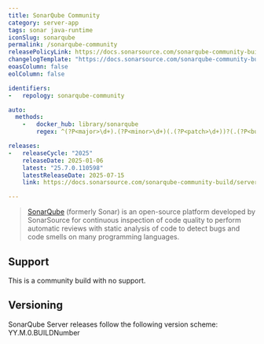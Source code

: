 ```yaml
---
title: SonarQube Community
category: server-app
tags: sonar java-runtime
iconSlug: sonarqube
permalink: /sonarqube-community
releasePolicyLink: https://docs.sonarsource.com/sonarqube-community-build/server-upgrade-and-maintenance/upgrade/release-cycle-model/
changelogTemplate: "https://docs.sonarsource.com/sonarqube-community-build/server-upgrade-and-maintenance/release-notes/"
eoasColumn: false
eolColumn: false

identifiers:
-   repology: sonarqube-community

auto:
  methods:
    -   docker_hub: library/sonarqube
        regex: ^(?P<major>\d+).(?P<minor>\d+)(.(?P<patch>\d+))?(.(?P<build>\d+))?-(?P<edition>community)$

releases:
-   releaseCycle: "2025"
    releaseDate: 2025-01-06
    latest: "25.7.0.110598"
    latestReleaseDate: 2025-07-15
    link: https://docs.sonarsource.com/sonarqube-community-build/server-upgrade-and-maintenance/release-notes/

---
```


> [SonarQube](https://www.sonarsource.com/products/sonarqube/) (formerly Sonar) is an open-source
> platform developed by SonarSource for continuous inspection of code quality to perform automatic
> reviews with static analysis of code to detect bugs and code smells on many programming languages.

## Support
This is a community build with no support.

## Versioning
SonarQube Server releases follow the following version scheme:
YY.M.0.BUILDNumber
